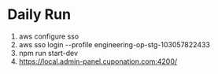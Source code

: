 # Daily Run



1. aws configure sso
2. aws sso login --profile engineering-op-stg-103057822433
3. npm run start-dev
4. https://local.admin-panel.cuponation.com:4200/
